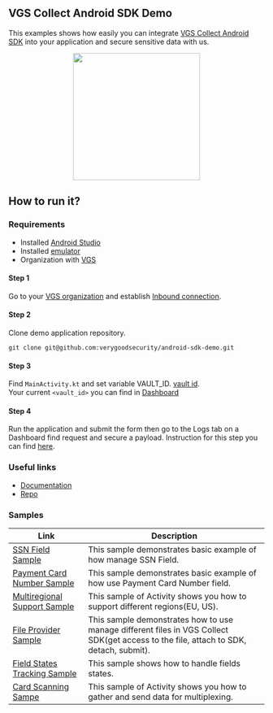 ## VGS Collect Android SDK Demo

This examples shows how easily you can integrate <a href="https://github.com/verygoodsecurity/vgs-collect-android">VGS Collect Android SDK</a> 
into your application and secure sensitive data with us.

<p align="center">
    <img src="./android-sdk-demo.gif" width="250">
</p>

## How to run it?

### Requirements

- Installed <a href="https://developer.android.com/studio" target="_blank">Android Studio</a>
- Installed <a href="https://developer.android.com/studio/run/emulator" target="_blank">emulator</a>
- Organization with <a href="https://www.verygoodsecurity.com/">VGS</a>


#### Step 1

Go to your <a href="https://dashboard.verygoodsecurity.com/" target="_blank">VGS organization</a> and establish <a href="https://www.verygoodsecurity.com/docs/getting-started/quick-integration#securing-inbound-connection" target="_blank">Inbound connection</a>. 

#### Step 2

Clone demo application repository.

``git clone git@github.com:verygoodsecurity/android-sdk-demo.git``

#### Step 3

Find ``MainActivity.kt`` and set variable VAULT_ID.
<a href="https://www.verygoodsecurity.com/docs/terminology/nomenclature#vault" target="_blank">vault id</a>.  
Your current ``<vault_id>`` you can find in <a href='https://dashboard.verygoodsecurity.com/' target="_blank">Dashboard</a>

#### Step 4 

Run the application and submit the form then 
go to the Logs tab on a Dashboard find request and secure a payload. 
Instruction for this step you can find <a href="https://www.verygoodsecurity.com/docs/getting-started/quick-integration#securing-inbound-connection" target="_blank">here</a>.

### Useful links

- <a href="https://www.verygoodsecurity.com/docs/vgs-collect/android-sdk/overview" target="_blank">Documentation</a> 
- <a href="https://github.com/verygoodsecurity/vgs-collect-android" target="_blank">Repo</a> 

### Samples

| Link                                                                                                                                                                      |Description|
|---------------------------------------------------------------------------------------------------------------------------------------------------------------------------|-----------|
| [SSN Field Sample](https://github.com/verygoodsecurity/android-sdk-demo/tree/master/collect/src/main/java/com/vgscollect/androiddemo/samples/ssn)                         | This sample demonstrates basic example of how manage SSN Field. |
| [Payment Card Number Sample](https://github.com/verygoodsecurity/android-sdk-demo/tree/master/collect/src/main/java/com/vgscollect/androiddemo/samples/paymentcardnumber) | This sample demonstrates basic example of how use Payment Card Number field. |
| [Multiregional Support Sample](https://github.com/verygoodsecurity/android-sdk-demo/tree/master/collect/src/main/java/com/vgscollect/androiddemo/samples/multiregional)   | This sample of Activity shows you how to support different regions(EU, US). |
| [File Provider Sample](https://github.com/verygoodsecurity/android-sdk-demo/tree/master/collect/src/main/java/com/vgscollect/androiddemo/samples/fileprovider)            | This sample demonstrates how to use manage different files in VGS Collect SDK(get access to the file, attach to SDK, detach, submit). |
| [Field States Tracking Sample](https://github.com/verygoodsecurity/android-sdk-demo/tree/master/collect/src/main/java/com/vgscollect/androiddemo/samples/states)          | This sample shows how to handle fields states. |
| [Card Scanning Sampe](https://github.com/verygoodsecurity/android-sdk-demo/tree/master/collect/src/main/java/com/vgscollect/androiddemo/samples/card_scan)                | This sample of Activity shows you how to gather and send data for multiplexing. |

